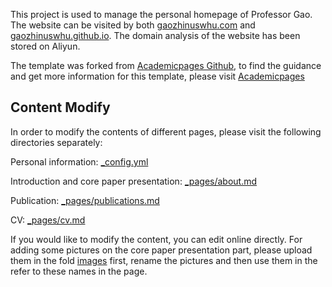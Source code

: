 This project is used to manage the personal homepage of Professor Gao. The website can be visited by both [gaozhinuswhu.com](https://gaozhinuswhu.com) and [gaozhinuswhu.github.io](https://gaozhinuswhu.github.io). The domain analysis of the website has been stored on Aliyun.

The template was forked from [Academicpages Github](https://github.com/academicpages/academicpages.github.io), to find the guidance and get more information for this template, please visit [Academicpages](https://academicpages.github.io)

## Content Modify
In order to modify the contents of different pages, please visit the following directories separately:

Personal information: [_config.yml](https://github.com/gaozhinuswhu/gaozhinuswhu.github.io/blob/master/_config.yml)

Introduction and core paper presentation: [_pages/about.md](https://github.com/gaozhinuswhu/gaozhinuswhu.github.io/blob/master/_pages/about.md)

Publication: [_pages/publications.md](https://github.com/gaozhinuswhu/gaozhinuswhu.github.io/blob/master/_pages/publications.md)

CV: [_pages/cv.md](https://github.com/gaozhinuswhu/gaozhinuswhu.github.io/blob/master/_pages/cv.md)

If you would like to modify the content, you can edit online directly.
For adding some pictures on the core paper presentation part, please upload them in the fold [images](https://github.com/gaozhinuswhu/gaozhinuswhu.github.io/tree/master/images) first, rename the pictures and then use them in the refer to these names in the page.

